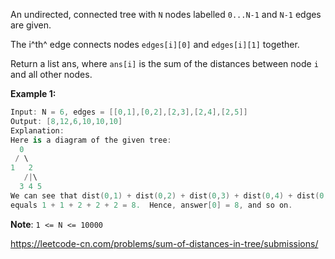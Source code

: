 An undirected, connected tree with `N` nodes labelled `0...N-1` and `N-1` edges are given.

The i^th^ edge connects nodes `edges[i][0]` and `edges[i][1]` together.

Return a list ans, where `ans[i]` is the sum of the distances between node `i` and all other nodes.

**Example 1:**

```swift
Input: N = 6, edges = [[0,1],[0,2],[2,3],[2,4],[2,5]]
Output: [8,12,6,10,10,10]
Explanation: 
Here is a diagram of the given tree:
  0
 / \
1   2
   /|\
  3 4 5
We can see that dist(0,1) + dist(0,2) + dist(0,3) + dist(0,4) + dist(0,5)
equals 1 + 1 + 2 + 2 + 2 = 8.  Hence, answer[0] = 8, and so on.
```

**Note**: `1 <= N <= 10000`

https://leetcode-cn.com/problems/sum-of-distances-in-tree/submissions/

